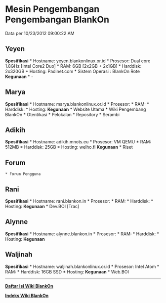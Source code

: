 # Mesin Pengembangan Pengembangan BlankOn
Data per 10/23/2012 09:00:22 AM
## Yeyen
**Spesifikasi**
    * Hostname: yeyen.blankonlinux.or.id
    * Prosesor: Dual core 1.8GHz [Intel Core2 Duo]
    * RAM: 6GB [2x2GB + 2x1GB]
    * Harddisk: 2x320GB
    * Hosting: Padinet.com
    * Sistem Operasi : BlankOn Rote
**Kegunaan**
    * -
## Marya
**Spesifikasi**
    * Hostname: marya.blankonlinux.or.id
    * Prosesor:
    * RAM:
    * Harddisk:
    * Hosting:
**Kegunaan**
    * Website Utama
    * Wiki Pengembang BlankOn
    * Otentikasi
    * Pelokalan
    * Repository
    * Serambi
## Adikih
**Spesifikasi**
    * Hostname: adikih.mnots.eu
    * Prosesor: VM QEMU
    * RAM: 512MB
    * Harddisk: 25GB
    * Hosting: welho.fi
**Kegunaan**
    * Riset
## Forum
    * Forum Pengguna
## Rani
**Spesifikasi**
    * Hostname: rani.blankon.in
    * Prosesor:
    * RAM:
    * Harddisk:
    * Hosting:
**Kegunaan**
    * Dev.BOI [Trac]
## Alynne
**Spesifikasi**
    * Hostname: alynne.blankon.in
    * Prosesor:
    * RAM:
    * Harddisk:
    * Hosting:
**Kegunaan**
## Waljinah
**Spesifikasi**
    * Hostname: waljinah.blankonlinux.or.id
    * Prosesor: Intel Atom
    * RAM:
    * Harddisk: 16GB SSD
    * Hosting:
**Kegunaan**
    * Web.BOI
 
 
 
 
 
---
[**Daftar Isi Wiki BlankOn**](/DaftarIsi/README.md)
 
[**Indeks Wiki BlankOn**](/Indeks.md)
